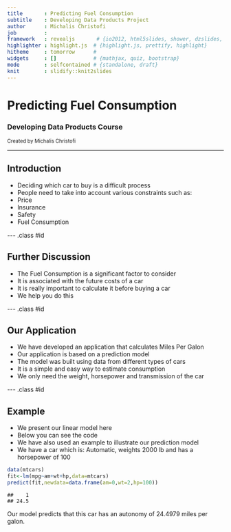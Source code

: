 ```yaml
---
title       : Predicting Fuel Consumption 
subtitle    : Developing Data Products Project
author      : Michalis Christofi
job         : 
framework   : revealjs       # {io2012, html5slides, shower, dzslides, ...}
highlighter : highlight.js  # {highlight.js, prettify, highlight}
hitheme     : tomorrow      # 
widgets     : []            # {mathjax, quiz, bootstrap}
mode        : selfcontained # {standalone, draft}
knit        : slidify::knit2slides
---
```


# Predicting Fuel Consumption
### Developing Data Products Course

<small> Created by Michalis Christofi </small>

---

## Introduction

* Deciding which car to buy is a difficult process
* People need to take into account various constraints such as:
* Price
* Insurance
* Safety
* Fuel Consumption

--- .class #id 

## Further Discussion

* The Fuel Consumption is a significant factor to consider
* It is associated with the future costs of a car 
* It is really important to calculate it before buying a car
* We help you do this

--- .class #id 

## Our Application

* We have developed an application that calculates Miles Per Galon 
* Our application is based on a prediction model
* The model was built using data from different types of cars
* It is a simple and easy way to estimate consumption
* We only need the weight, horsepower and transmission of the car

--- .class #id 

## Example

* We present our linear model here 
* Below you can see the code
* We have also used an example to illustrate our prediction model
* We have a car which is: Automatic, weights 2000 lb and has a horsepower of 100


```r
data(mtcars)
fit<-lm(mpg~am+wt+hp,data=mtcars)
predict(fit,newdata=data.frame(am=0,wt=2,hp=100))
```

```
##    1 
## 24.5
```
Our model predicts that this car has an autonomy of 24.4979 miles per galon.





